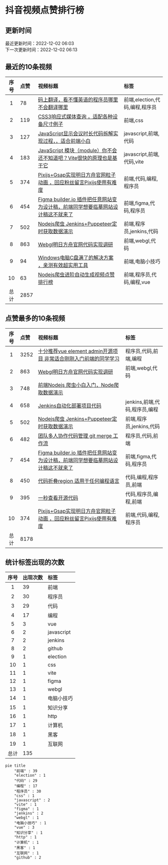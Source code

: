 # 抖音视频点赞排行榜

## 更新时间

最近更新时间：2022-12-02 06:03<br/>下一次更新时间：2022-12-02 06:13

## 最近的10条视频

|序号|点赞|视频标题|标签|
|:--:|:--|:--|:--|
|1|78|[码上翻译，看不懂英语的程序员哪里不会翻译哪里    ](https://douyin.com/video/7172194750777281828)|前端,election,代码,编程,程序员|
|2|119|[CSS3响应式媒体查询 ，适配各种设备尺寸例子 ](https://douyin.com/video/7171846490917195016)|前端,css|
|3|127|[JavaScript显示会议时长代码拆解实现过程，，适合前端小白  ](https://douyin.com/video/7171537579060382990)|javascript,前端,代码|
|4|183|[JavaScript 模块（module）你不会还不知道吧？Vite很快的原理也是基于它    ](https://douyin.com/video/7171175488021384455)|javascript,前端,代码,vite|
|5|374|[Pixijs+Gsap实现明日方舟官网粒子动画 ，回应粉丝留言Pixijs使用有难度    ](https://douyin.com/video/7170813541367221518)|前端,代码,编程,程序员|
|6|454|[Figma builder.io 插件把任意网站变为设计稿，前端同学想要临摹网站设计稿这不就来了    ](https://douyin.com/video/7170354855603621150)|前端,figma,代码,程序员|
|7|502|[Nodejs爬虫 Jenkins+Puppeteer定时获取数据演示    ](https://douyin.com/video/7170040411379993887)|前端,程序员,jenkins,代码|
|8|863|[Webgl明日方舟官网代码实现调研     ](https://douyin.com/video/7169612171553361183)|前端,webgl,代码|
|9|94|[Windows电脑C盘满了的解决方案 ，亲测有效超实用工具   ](https://douyin.com/video/7169207535067581733)|前端,电脑小技巧|
|10|63|[Nodejs爬虫进阶自动生成视频点赞排行榜         ](https://douyin.com/video/7168574795687152927)|前端,程序员,代码,编程,vue|
|总计|2857|||

## 点赞最多的10条视频

|序号|点赞|视频标题|标签|
|:--:|:--|:--|:--|
|1|3252|[十分推荐vue element admin开源项目 非常适合刚刚入门前端的同学学习   ](https://douyin.com/video/7161996754227907873)|程序员,代码,前端,编程|
|2|863|[Webgl明日方舟官网代码实现调研     ](https://douyin.com/video/7169612171553361183)|前端,webgl,代码|
|3|748|[前端Nodejs 爬虫小白入门，Node爬取数据演示](https://douyin.com/video/7167758991055998222)||
|4|658|[Jenkins自动化部署项目代码          ](https://douyin.com/video/7165912754023419172)|jenkins,前端,代码,程序员,编程|
|5|502|[Nodejs爬虫 Jenkins+Puppeteer定时获取数据演示    ](https://douyin.com/video/7170040411379993887)|前端,程序员,jenkins,代码|
|6|482|[团队多人协作代码管理 git merge 工作流     ](https://douyin.com/video/7167047701987708173)|程序员,代码,前端|
|7|454|[Figma builder.io 插件把任意网站变为设计稿，前端同学想要临摹网站设计稿这不就来了    ](https://douyin.com/video/7170354855603621150)|前端,figma,代码,程序员|
|8|450|[代码折叠region 适用于任何编程语言    ](https://douyin.com/video/7160892403325439271)|代码,编程,程序员,前端|
|9|395|[一秒查看开源代码     ](https://douyin.com/video/7161275091140087073)|代码,程序员,编程,前端|
|10|374|[Pixijs+Gsap实现明日方舟官网粒子动画 ，回应粉丝留言Pixijs使用有难度    ](https://douyin.com/video/7170813541367221518)|前端,代码,编程,程序员|
|总计|8178|||

## 统计标签出现的次数

|序号|出现次数|标签|
|:--:|:--|:--|
|1|39|前端|
|2|30|程序员|
|3|29|代码|
|4|17|编程|
|5|3|vue|
|6|2|javascript|
|7|2|jenkins|
|8|2|github|
|9|1|election|
|10|1|css|
|11|1|vite|
|12|1|figma|
|13|1|webgl|
|14|1|电脑小技巧|
|15|1|知识分享|
|16|1|http|
|17|1|计算机|
|18|1|黑客|
|19|1|互联网|
|总计|135||

```Mermaid
pie title 
    "前端" : 39
    "election" : 1
    "代码" : 29
    "编程" : 17
    "程序员" : 30
    "css" : 1
    "javascript" : 2
    "vite" : 1
    "figma" : 1
    "jenkins" : 2
    "webgl" : 1
    "电脑小技巧" : 1
    "vue" : 3
    "知识分享" : 1
    "http" : 1
    "计算机" : 1
    "黑客" : 1
    "互联网" : 1
    "github" : 2
```

